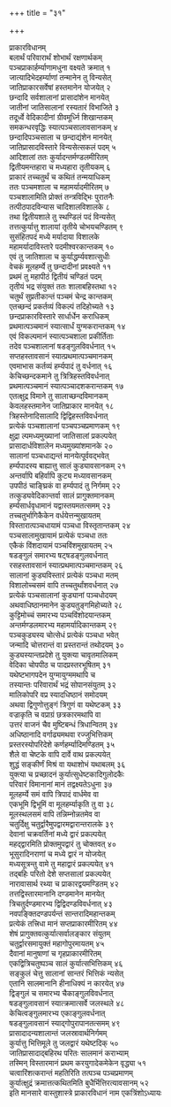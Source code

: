 +++
title = "३१"

+++
   
प्राकारविधानम्  
बलार्थं परिवारार्थं शोभार्थं रक्षणार्थकम्   
पञ्चप्राकार्हर्म्याणामधुना वक्ष्यते क्रमात् १  
जात्यादिभेदहर्म्याणां तन्मानेन तु विन्यसेत्   
जातिप्राकारसर्वेषां हस्तमानेन योजयेत् २  
छन्दादि सर्वशालानां प्रासादांशेन मानयेत्   
जातीनां जातिसालानां रस्यतारं विभाजिते ३  
तदूर्ध्वे वेदिकादीनां ग्रीवमूर्ध्नि शिखान्तकम्   
समकन्धरवृद्धिः स्यात्पञ्चसालावसानकम् ४  
छन्दादिपञ्चसाला च छन्दाद्यंशेन मानयेत्   
जातिप्रासादविस्तारे विन्यसेत्सकलं पदम् ५  
आदिशालां ततः कुर्यादन्तर्मण्डलमीरितम्   
द्वितीयमन्तहारा च मध्यहारा तृतीयकम् ६  
प्राकारं तच्चतुर्थं च कथितं तन्मयाधिकम्   
ततः पञ्चमशाला च महामर्यादमीरितम् ७  
पञ्चशालामिति प्रोक्तं तन्त्रविद्भिः पुरातनैः   
तत्पीठपादविन्यास चादिशालविशालके ८  
तथा द्वितीयशाले तु स्थण्डिलं पदं विन्यसेत्   
तत्तत्कुर्यात्तु शालायां तृतीये चोभयचण्डितम् ९  
सुसंहितपदं मध्ये मर्यादाया विशालके   
महामर्यादाविस्तारे पदमीश्वरकान्तकम् १०  
एवं तु जातिशाला च कुर्याद्धर्म्यवशात्सुधीः   
वेचकं मूलहर्म्ये तु छन्दादीनां प्रवक्ष्यते ११  
प्रथमं तु महापीठं द्वितीयं चण्डितं पदम्   
तृतीयं भद्र संयुक्तं ततः शालाबहिस्तथा १२  
चतुर्थं सुप्रतीकान्तं पञ्चमं चेन्द्र कान्तकम्   
एतच्छन्दं प्रकर्तव्यं विकल्पं तदिहोच्यते १३  
छन्दप्राकारविस्तारे सार्धार्धेन कराधिकम्   
प्रथमात्पञ्चमानं स्यात्सार्धं युग्मकरान्तकम् १४  
एवं विकल्पमानं स्यात्पञ्चशाला प्रकीर्तिताः   
तदेव पञ्चशालानां षडङ्गुलविवर्धनात् १५  
सप्तहस्तावसानं स्यात्प्रथमात्पञ्चमानकम्   
एवमाभास कर्तव्यं हर्म्यपादं तु वर्धनात् १६  
केचिच्छन्दकमाने तु त्रित्रिहस्तविवर्धनात्   
प्रथमात्पञ्चमानं स्यात्पञ्चादशकरान्तकम् १७  
एतत्क्षुद्र विमाने तु सालाच्छन्दविमानकम्   
केवलहस्तमानेन जातिप्राकार मानयेत् १८  
त्रिहस्तेनादिसालादि द्विद्विहस्तविवर्धनात्   
प्रत्येकं पञ्चशालानां पञ्चपञ्चप्रमाणकम् १९  
क्षुद्रा ल्पमध्यमुख्यानां जातिसालां प्रकल्पयेत्   
प्रासादार्धविशालेन मध्यमुख्यांशमानके २०  
सालानां पञ्चधाद्यन्तं मानयेत्पूर्ववद्भवेत्   
हर्म्यपादस्य बाह्यात्तु सालं कुड्यावसानकम् २१  
अन्तर्वापि बहिर्वापि कुट्य मध्यावसानकम्   
उपपीठं चाङ्घ्रिकं वा हर्म्यपादं तु निर्गमम् २२  
तत्कुड्यवेदिकान्तर्वा सालं प्रागुक्तमानकम्   
हर्म्यसार्धवृधामानं यद्वास्तयमतत्समम् २३  
तच्चतुर्भागिकैकेन वर्धयेत्तन्मुखायतम्   
विस्तारात्पञ्चधायामं पञ्चधा विस्तृतान्तकम् २४  
पञ्चसालामुखायामं प्रत्येकं पञ्चधा ततः   
एकैकं विंशदायामं पञ्चविंशमुखायतम् २५  
षडङ्गुलं समारभ्य षट्षडङ्गुलवर्धनात्   
रसहस्तावसानं स्यात्प्रथमात्पञ्चमान्तकम् २६  
सालानां कुड्यविस्तारं प्रत्येकं पञ्चधा मतम्   
विशालोच्चसमं वापि तच्चतुर्थांशवर्धनात् २७  
प्रत्येकं पञ्चसालानां कुड्यानां पञ्चधोदयम्   
अथवाधिष्ठानमानेन कुड्यतुङ्गमिहोच्यते २८  
कुट्टिमोच्चं समारभ्य पञ्चविंशोदयान्तकम्   
अन्तर्मण्डलमारभ्य महामर्यादिकान्तकम् २९  
पञ्चकुड्यस्य चोत्सेधं प्रत्येकं पञ्चधा भवेत्   
जन्मादि चोत्तरान्तं वा प्रस्तरान्तं तथोदयम् ३०  
कुड्यस्यान्तप्रदेशे तु युक्त्या चावृतमालिकम्   
वेदिका चोपपीठ च पादप्रस्तरभूषितम् ३१  
यथेष्टभागपदेन युग्मायुग्ममथापि च   
तस्यान्तः परिवारार्थं भद्रं सोपानसंयुतम् ३२  
मालिकोपरि वप्र स्यादधिष्ठानं समोदयम्   
अथवा द्विगुणोत्तुङ्गं त्रिगुणं वा यथेष्टकम् ३३  
वज्राकृति च वप्राग्रं छत्रकारमथापि वा   
उत्तरं वाजनं चैव मुष्टिबन्धं त्रिधान्वितम् ३४  
अधिष्ठानादि वर्गाढ्यमथवा रज्जुभित्तिकम्   
प्रस्तरस्योपरिदेशे कर्णहर्म्यादिमण्डितम् ३५  
शैले वा चेष्टके वापि दार्वे वाथ प्रकल्पयेत्   
शुद्धं सङ्कीर्णं मिश्रं वा यथाशोभं यथाबलम् ३६  
युक्त्या च प्रच्छादनं कुर्यात्सुधेष्टकादिगुलोदकैः   
परिवारं विमानानां मानं तद्वक्ष्यतेऽधुना ३७  
मूलहर्म्ये समं वापि त्रिपादं वार्धमेव वा   
एकभूमि द्विभूमिं वा मूलहर्म्याकृति तु वा ३८  
मूलस्थलसमं वापि तन्निम्नोन्नतमेव वा   
चतुर्दिक्षु चतुर्द्वारैमुपद्वारमद्वारान्तरालके ३९  
देवानां चक्रवर्तिनां मध्ये द्वारं प्रकल्पयेत्   
महद्द्वारमिति प्रोक्तमुपद्वारं तु चोक्तवत् ४०  
भूसुरादिनराणां च मध्ये द्वारं न योजयेत्   
मध्यसूत्रन्तु वामे तु महाद्वारं प्रकल्पयेत् ४१  
तद्बहिः परितो देशे सप्तसालां प्रकल्पयेत्   
नारावासार्थ रथ्या च प्राकारद्वयमण्डितम् ४२  
तत्तद्विस्तारमानानि दण्डमानेन मानयेत्   
त्रिचतुर्दण्डमारभ्य द्विद्विदण्डविवर्धनात् ४३  
नवपङ्क्तिदण्डपर्यन्तं सान्तरादिमहान्तकम्   
प्रत्येकं तत्त्रिधा मानं सप्तप्राकारमीरितम् ४४  
शेषं प्रागुक्तवत्कुर्यात्सर्वालङ्कार संयुतम्   
चतुर्द्वारसमायुक्तं महागोपुरमायतम् ४५  
दैवानां मानुषाणां च गृहप्राकारमीरितम्   
एकद्वित्रिचतुष्पञ्च सालं कुर्यात्सभित्तिकम् ४६  
सङ्कुलं चेत्तु सालानां सान्तरं भित्तिकं न्यसेत्   
एतानि सालमानानि हीनाधिक्यं न कारयेत् ४७  
द्विङ्गुलं च समारभ्य चैकाङ्गुलविवर्धनात्   
षडङ्गुलावसानं स्यात्क्रमात्सर्वे जलस्थले ४८  
केचित्वङ्गुलमारभ्य एकाङ्गुलवर्धनात्   
षडङ्गुलावसानं स्याद्गोपुरापानतत्समम् ४९  
प्रासादादन्यशालान्तं जलस्रावार्थनिर्गमम्   
कुर्यात्तु भित्तिमूले तु जलद्वारं यथेष्टदिक् ५०  
जातिप्रासादाद्बहिरथ परितः सालमानं कराभ्याम्   
तस्मिन् विस्तारमानं प्रथम करयुगादेकमेकेन वृद्ध्या ५१  
चत्वारिंशत्करान्तं महतिरिति तत्पञ्च पञ्चप्रमाणम्   
कुर्यात्क्षुद्रं क्रमात्तत्कथितमिति बुधैर्भित्तिरत्यावसानम् ५२  
इति मानसारे वास्तुशास्त्रे प्राकारविधानं नाम एकत्रिंशोऽध्यायः
